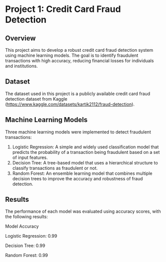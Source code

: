 # Project 1: Credit Card Fraud Detection
## Overview
This project aims to develop a robust credit card fraud detection system using machine learning models. The goal is to identify fraudulent transactions with high accuracy, reducing financial losses for individuals and institutions.

## Dataset
The dataset used in this project is a publicly available credit card fraud detection dataset from Kaggle (https://www.kaggle.com/datasets/kartik2112/fraud-detection).

## Machine Learning Models
Three machine learning models were implemented to detect fraudulent transactions:
1. Logistic Regression:
A simple and widely used classification model that predicts the probability of a transaction being fraudulent based on a set of input features.
2. Decision Tree:
A tree-based model that uses a hierarchical structure to classify transactions as fraudulent or not.
3. Random Forest:
An ensemble learning model that combines multiple decision trees to improve the accuracy and robustness of fraud detection.

## Results
The performance of each model was evaluated using accuracy scores, with the following results:

Model	Accuracy

Logistic Regression:	0.99

Decision Tree:	0.99

Random Forest:	0.99
